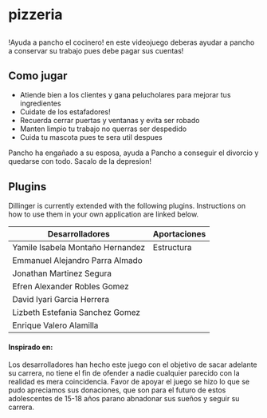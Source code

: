 # pizzeria
## 





!Ayuda a pancho el cocinero! en este videojuego deberas ayudar a pancho a conservar su trabajo pues debe pagar sus cuentas! 


## Como jugar

- Atiende bien a los clientes y gana pelucholares para mejorar tus ingredientes
- Cuidate  de los estafadores!
- Recuerda cerrar puertas y ventanas y evita ser robado
- Manten limpio tu trabajo no querras ser despedido
- Cuida tu mascota pues te sera util despues

Pancho ha engañado a su esposa, ayuda a Pancho a conseguir el divorcio y quedarse con todo. Sacalo de la depresion!



## Plugins

Dillinger is currently extended with the following plugins.
Instructions on how to use them in your own application are linked below.

| Desarrolladores | Aportaciones|
| ------ | ------ |
| Yamile Isabela Montaño Hernandez| Estructura |
| Emmanuel Alejandro Parra Almado|   |
|Jonathan Martinez Segura| |
|Efren Alexander Robles Gomez| |
|David Iyari Garcia Herrera |  |
|Lizbeth Estefania Sanchez Gomez | |
|Enrique Valero Alamilla | |



#### Inspirado en:

Los desarrolladores han hecho este juego con el objetivo de sacar adelante su carrera, no  tiene el fin de ofender a nadie cualquier parecido con la realidad es mera coincidencia. 
Favor de apoyar el juego se hizo lo que se pudo apreciamos sus donaciones, que son para el futuro de estos adolescentes de 15-18 años parano abnadonar sus sueños y seguir su carrera.
